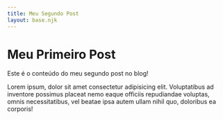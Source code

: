 ```yaml
---
title: Meu Segundo Post
layout: base.njk
---
```


# Meu Primeiro Post

Este é o conteúdo do meu segundo post no blog!

Lorem ipsum, dolor sit amet consectetur adipisicing elit. Voluptatibus ad inventore possimus placeat nemo eaque officiis repudiandae voluptas, omnis necessitatibus, vel beatae ipsa autem ullam nihil quo, doloribus ea corporis!